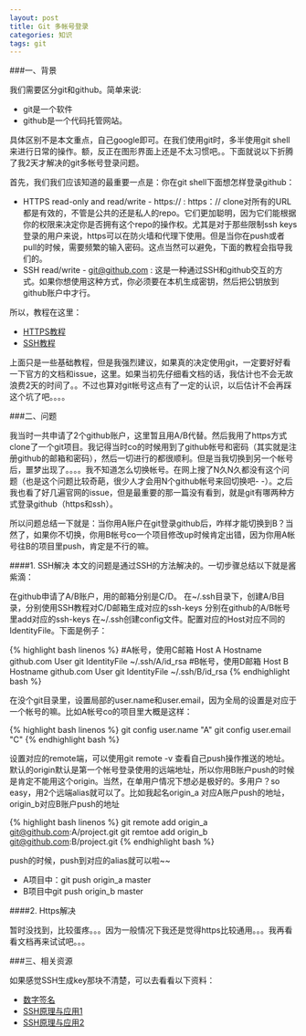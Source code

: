 ```yaml
---
layout: post
title: Git 多帐号登录
categories: 知识
tags: git
---
```


###一、背景

我们需要区分git和github。简单来说:

* git是一个软件
* github是一个代码托管网站。

具体区别不是本文重点，自己google即可。在我们使用git时，多半使用git shell来进行日常的操作。额，反正在图形界面上还是不太习惯吧。。下面就说以下折腾了我2天才解决的git多帐号登录问题。

首先，我们我们应该知道的最重要一点是：你在git shell下面想怎样登录github：

* HTTPS read-only and read/write - https:// : https：// clone对所有的URL都是有效的，不管是公共的还是私人的repo。它们更加聪明，因为它们能根据你的权限来决定你是否拥有这个repo的操作权。尤其是对于那些限制ssh keys登录的用户来说，https可以在防火墙和代理下使用。但是当你在push或者pull的时候，需要频繁的输入密码。这点当然可以避免，下面的教程会指导我们的。
* SSH read/write - git@github.com : 这是一种通过SSH和github交互的方式。如果你想使用这种方式，你必须要在本机生成密钥，然后把公钥放到github账户中才行。

所以，教程在这里：

* [HTTPS教程](https://help.github.com/articles/set-up-git#password-caching)
* [SSH教程](https://help.github.com/articles/set-up-git#password-caching)

上面只是一些基础教程，但是我强烈建议，如果真的决定使用git，一定要好好看一下官方的文档和issue，这里。如果当初先仔细看文档的话，我估计也不会无故浪费2天的时间了。。不过也算对git帐号这点有了一定的认识，以后估计不会再踩这个坑了吧。。。。

###二、问题

我当时一共申请了2个github账户，这里暂且用A/B代替。然后我用了https方式clone了一个git项目。我记得当时co的时候用到了github帐号和密码（其实就是注册github的邮箱和密码），然后一切进行的都很顺利。但是当我切换到另一个帐号后，噩梦出现了。。。。我不知道怎么切换帐号。在网上搜了N久N久都没有这个问题（也是这个问题比较奇葩，很少人才会用N个github帐号来回切换吧- -）。之后我也看了好几遍官网的issue，但是最重要的那一篇没有看到，就是git有哪两种方式登录github（https和ssh）。

所以问题总结一下就是：当你用A账户在git登录github后，咋样才能切换到B？当然了，如果你不切换，你用B帐号co一个项目修改up时候肯定出错，因为你用A帐号往B的项目里push，肯定是不行的嘛。

####1. SSH解决
本文的问题是通过SSH的方法解决的。一切步骤总结以下就是酱紫滴：

在github申请了A/B账户，用的邮箱分别是C/D。
在~/.ssh目录下，创建A/B目录，分别使用SSH教程对C/D邮箱生成对应的ssh-keys
分别在github的A/B帐号里add对应的ssh-keys
在~/.ssh创建config文件。配置对应的Host对应不同的IdentityFile。下面是例子：

{% highlight bash linenos %}
#A帐号，使用C邮箱
Host A
Hostname github.com
User git
IdentityFile ~/.ssh/A/id_rsa
#B帐号，使用D邮箱
Host B
Hostname github.com
User git
IdentityFile ~/.ssh/B/id_rsa
{% endhighlight bash %}

在没个git目录里，设置局部的user.name和user.email，因为全局的设置是对应于一个帐号的嘛。比如A帐号co的项目里大概是这样：

{% highlight bash linenos %}
git config user.name "A"
git config user.email "C"
{% endhighlight bash %}

设置对应的remote端，可以使用git remote -v 查看自己push操作推送的地址。默认的origin默认是第一个帐号登录使用的远端地址，所以你用B账户push的时候是肯定不能用这个origin。当然，在单用户情况下想必是极好的。多用户？so easy，用2个远端alias就可以了。比如我起名origin_a 对应A账户push的地址，origin_b对应B账户push的地址

{% highlight bash linenos %}
git remote add origin_a git@github.com:A/project.git
git remtoe add origin_b git@github.com:B/project.git
{% endhighlight bash %}

push的时候，push到对应的alias就可以啦~~

* A项目中：git push origin_a master
* B项目中git push origin_b master

####2. Https解决

暂时没找到，比较蛋疼。。。因为一般情况下我还是觉得https比较通用。。。我再看看文档再来试试吧。。。

###三、相关资源

如果感觉SSH生成key那块不清楚，可以去看看以下资料：

* [数字签名](http://www.ruanyifeng.com/blog/2011/08/what_is_a_digital_signature.html)
* [SSH原理与应用1](http://www.ruanyifeng.com/blog/2011/12/ssh_remote_login.html)
* [SSH原理与应用2](http://www.ruanyifeng.com/blog/2011/12/ssh_port_forwarding.html)

